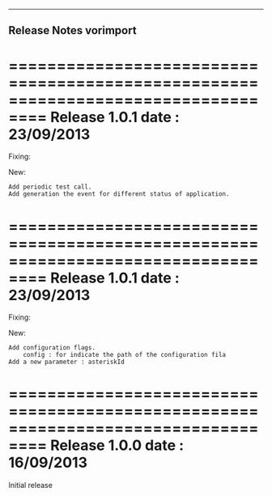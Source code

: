 ----------
Release Notes vorimport 
----------

==================================================================================
Release 1.0.1 date : 23/09/2013
==================================================================================

Fixing:

New:

    Add periodic test call.
    Add generation the event for different status of application.


==================================================================================
Release 1.0.1 date : 23/09/2013
==================================================================================

Fixing:

New:
    
    Add configuration flags.
        config : for indicate the path of the configuration fila
    Add a new parameter : asteriskId


==================================================================================
Release 1.0.0 date : 16/09/2013
==================================================================================
Initial release
 






